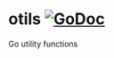 # otils [![GoDoc](https://godoc.org/github.com/orijtech/otils?status.svg)](https://godoc.org/github.com/orijtech/otils)
Go utility functions
